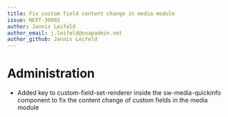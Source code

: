 ```yaml
---
title: Fix custom field content change in media module
issue: NEXT-30892
author: Jannis Leifeld
author_email: j.leifeld@snapadmin.net
author_github: Jannis Leifeld
---
```

# Administration
* Added key to custom-field-set-renderer inside the sw-media-quickinfo component to fix the content change of custom fields in the media module
